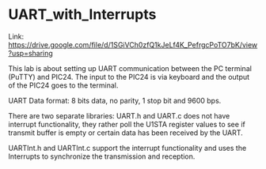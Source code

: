 # UART_with_Interrupts
Link: https://drive.google.com/file/d/1SGiVCh0zfQ1kJeLf4K_PefrgcPoTO7bK/view?usp=sharing

This lab is about setting up UART communication between the PC terminal (PuTTY) and PIC24. The input to the PIC24 is via keyboard and the output of the PIC24 goes to the terminal.

UART Data format: 8 bits data, no parity, 1 stop bit and 9600 bps.

There are two separate libraries:
UART.h and UART.c does not have interrupt functionality, they rather poll the U1STA register values to see if transmit buffer is empty or certain data has been received by the UART.

UARTInt.h and UARTInt.c support the interrupt functionality and uses the Interrupts to synchronize the transmission and reception. 
